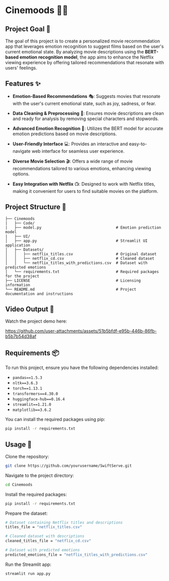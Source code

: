 # Cinemoods 🎥🍿

## Project Goal 🎯
The goal of this project is to create a personalized movie recommendation app that leverages emotion recognition to suggest films based on the user's current emotional state. By analyzing movie descriptions using the **BERT-based emotion recognition model**, the app aims to enhance the Netflix viewing experience by offering tailored recommendations that resonate with users' feelings.

## Features ✨
- **Emotion-Based Recommendations** 🎭: Suggests movies that resonate with the user's current emotional state, such as joy, sadness, or fear.

- **Data Cleaning & Preprocessing** 🧹: Ensures movie descriptions are clean and ready for analysis by removing special characters and stopwords.

- **Advanced Emotion Recognition** 🤖: Utilizes the BERT model for accurate emotion predictions based on movie descriptions.

- **User-Friendly Interface** 💻: Provides an interactive and easy-to-navigate web interface for seamless user experience.

- **Diverse Movie Selection** 🎬: Offers a wide range of movie recommendations tailored to various emotions, enhancing viewing options.

- **Easy Integration with Netflix** 📺: Designed to work with Netflix titles, making it convenient for users to find suitable movies on the platform.

## Project Structure 📁
```plaintext
├── Cinemoods
|   ├── Code/
|   ├── model.py                                 # Emotion prediction model
|   ├── UI/                                  
│   ├── app.py                                   # Streamlit UI application
│   ├── Datasets/
│   │   ├── netflix_titles.csv                   # Original dataset
│   │   ├── netflix_cd.csv                       # Cleaned dataset
│   │   └── netflix_titles_with_predictions.csv  # Dataset with predicted emotions                            
│   └── requirements.txt                         # Required packages for the project
├── LICENSE                                      # Licensing information
└── README.md                                    # Project documentation and instructions
```
## Video Output 🎥
Watch the project demo here: 

https://github.com/user-attachments/assets/51b5bfdf-e95b-446b-86fb-b5b7b54d38af

## Requirements 📦
To run this project, ensure you have the following dependencies installed:

- `pandas==1.5.3`
- `nltk==3.6.3`
- `torch==1.13.1`
- `transformers==4.30.0`
- `huggingface-hub==0.16.4`
- `streamlit==1.21.0`
- `matplotlib==3.6.2`

You can install the required packages using pip:

```bash
pip install -r requirements.txt
```
## Usage 🚀
Clone the repository:
```bash
git clone https://github.com/yourusername/SwiftServe.git
```
Navigate to the project directory:
```bash
cd Cinemoods
```
Install the required packages:
```bash
pip install -r requirements.txt
```
Prepare the dataset: 
```bash
# Dataset containing Netflix titles and descriptions
titles_file = "netflix_titles.csv"

# Cleaned dataset with descriptions
cleaned_titles_file = "netflix_cd.csv"

# Dataset with predicted emotions
predicted_emotions_file = "netflix_titles_with_predictions.csv"
```
Run the Streamlit app:
```bash
streamlit run app.py
```
